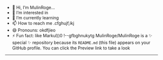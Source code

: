 - 👋 Hi, I’m MulinRoge...
- 👀 I’m interested in 
- 🌱 I’m currently learning
- 📫 How to reach me .cfghujf,ikj
- 😄 Pronouns: okdfjieo
- ⚡ Fun fact: like Markul))0
!--gfbghnukytg
MulinRoge/MulinRoge is a ✨ special ✨ repository because its `README.md` (this file) appears on your GitHub profile.
You can click the Preview link to take a look 
---
